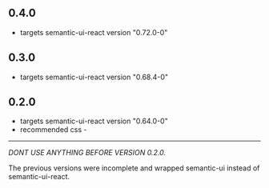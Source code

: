 ## 0.4.0

* targets semantic-ui-react version "0.72.0-0"

## 0.3.0

* targets semantic-ui-react version "0.68.4-0"

## 0.2.0

* targets semantic-ui-react version "0.64.0-0"
* recommended css - <link rel="stylesheet" href="https://cdnjs.cloudflare.com/ajax/libs/semantic-ui/2.2.2/semantic.min.css">

---

*DONT USE ANYTHING BEFORE VERSION 0.2.0.*

The previous versions were incomplete and wrapped semantic-ui instead of semantic-ui-react.
